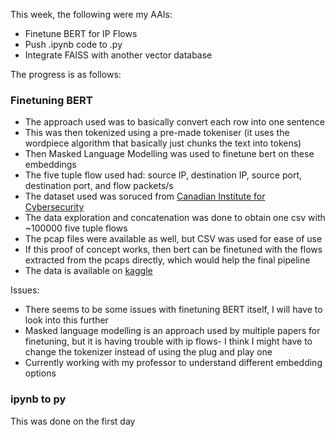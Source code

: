 This week, the following were my AAIs:
- Finetune BERT for IP Flows
- Push .ipynb code to .py
- Integrate FAISS with another vector database

The progress is as follows: 

### Finetuning BERT
* The approach used was to basically convert each row into one sentence
* This was then tokenized using a pre-made tokeniser (it uses the wordpiece algorithm that basically just chunks the text into tokens)
* Then Masked Language Modelling was used to finetune bert on these embeddings
* The five tuple flow used had: source IP, destination IP, source port, destination port, and flow packets/s
* The dataset used was soruced from [Canadian Institute for Cybersecurity](https://www.unb.ca/cic/datasets/tor.html)
* The data exploration and concatenation was done to obtain one csv with ~100000 five tuple flows
* The pcap files were available as well, but CSV was used for ease of use
* If this proof of concept works, then bert can be finetuned with the flows extracted from the pcaps directly, which would help the final pipeline
* The data is available on [kaggle](https://www.kaggle.com/datasets/namitaachyuth/iscx-tor-nontor-2017-csvs)

Issues: 
* There seems to be some issues with finetuning BERT itself, I will have to look into this further
* Masked language modelling is an approach used by multiple papers for finetuning, but it is having trouble with ip flows- I think I might have to change the tokenizer instead of using the plug and play one
* Currently working with my professor to understand different embedding options

### ipynb to py
This was done on the first day
